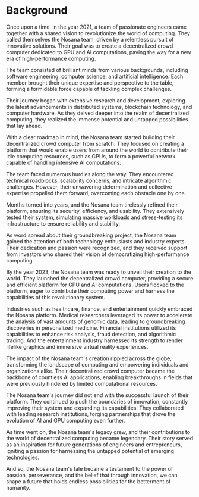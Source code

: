 # Background

Once upon a time, in the year 2021, a team of passionate engineers came together with a shared vision to revolutionize the world of computing. They called themselves the Nosana team, driven by a relentless pursuit of innovative solutions. Their goal was to create a decentralized crowd computer dedicated to GPU and AI computations, paving the way for a new era of high-performance computing.

The team consisted of brilliant minds from various backgrounds, including software engineering, computer science, and artificial intelligence. Each member brought their unique expertise and perspective to the table, forming a formidable force capable of tackling complex challenges.

Their journey began with extensive research and development, exploring the latest advancements in distributed systems, blockchain technology, and computer hardware. As they delved deeper into the realm of decentralized computing, they realized the immense potential and untapped possibilities that lay ahead.

With a clear roadmap in mind, the Nosana team started building their decentralized crowd computer from scratch. They focused on creating a platform that would enable users from around the world to contribute their idle computing resources, such as GPUs, to form a powerful network capable of handling intensive AI computations.

The team faced numerous hurdles along the way. They encountered technical roadblocks, scalability concerns, and intricate algorithmic challenges. However, their unwavering determination and collective expertise propelled them forward, overcoming each obstacle one by one.

Months turned into years, and the Nosana team tirelessly refined their platform, ensuring its security, efficiency, and usability. They extensively tested their system, simulating massive workloads and stress-testing its infrastructure to ensure reliability and stability.

As word spread about their groundbreaking project, the Nosana team gained the attention of both technology enthusiasts and industry experts. Their dedication and passion were recognized, and they received support from investors who shared their vision of democratizing high-performance computing.

By the year 2023, the Nosana team was ready to unveil their creation to the world. They launched the decentralized crowd computer, providing a secure and efficient platform for GPU and AI computations. Users flocked to the platform, eager to contribute their computing power and harness the capabilities of this revolutionary system.

Industries such as healthcare, finance, and entertainment quickly embraced the Nosana platform. Medical researchers leveraged its power to accelerate the analysis of vast amounts of genomic data, leading to groundbreaking discoveries in personalized medicine. Financial institutions utilized its capabilities to enhance risk analysis, fraud detection, and algorithmic trading. And the entertainment industry harnessed its strength to render lifelike graphics and immersive virtual reality experiences.

The impact of the Nosana team's creation rippled across the globe, transforming the landscape of computing and empowering individuals and organizations alike. Their decentralized crowd computer became the backbone of countless AI applications, enabling breakthroughs in fields that were previously hindered by limited computational resources.

The Nosana team's journey did not end with the successful launch of their platform. They continued to push the boundaries of innovation, constantly improving their system and expanding its capabilities. They collaborated with leading research institutions, forging partnerships that drove the evolution of AI and GPU computing even further.

As time went on, the Nosana team's legacy grew, and their contributions to the world of decentralized computing became legendary. Their story served as an inspiration for future generations of engineers and entrepreneurs, igniting a passion for harnessing the untapped potential of emerging technologies.

And so, the Nosana team's tale became a testament to the power of passion, perseverance, and the belief that through innovation, we can shape a future that holds endless possibilities for the betterment of humanity.
